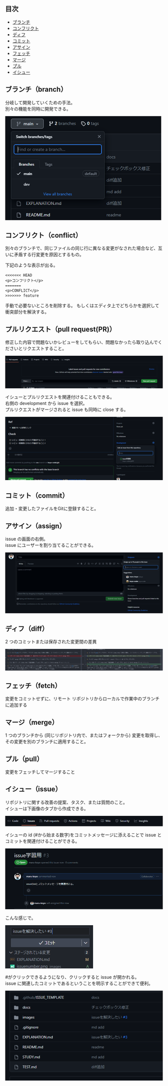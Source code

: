 ﻿## 目次

- [ブランチ](#branch)
- [コンフリクト](#conflict)
- [ディフ](#diff)
- [コミット](#commit)
- [アサイン](#assign)
- [フェッチ](#fetch)
- [マージ](#merge)
- [プル](#pull)
- [イシュー](#issue)

<h2 id="branch">ブランチ（branch）</h2>

分岐して開発していくための手法。<br>
別々の機能を同時に開発できる。

![ブランチ](/images/branch.png)

<h2 id="conflict">コンフリクト（conflict）</h2>

別々のブランチで、同じファイルの同じ行に異なる変更がなされた場合など、互いに矛盾する行変更を原因とするもの。

下記のような表示が出る。

```
<<<<<<< HEAD
<p>コンフリクト</p>
=======
<p>CONFLICT</p>
>>>>>>> feature
```

手動で必要ないところを削除する。
もしくはエディタ上でどちらかを選択して衝突部分を解決する。

<h2 id="conflict">プルリクエスト（pull request(PR)）</h2>
修正した内容で問題ないかレビューをしてもらい、問題なかったら取り込んでくださいとリクエストすること。

![プルリクエスト](/images/pr.png)

イシューとプルリクエストを関連付けることもできる。<br>
右側の development から issue を選択。<br>
プルリクエストがマージされると issue も同時に close する。

![イシューPR](/images/issuepr.png)

<h2 id="commit">コミット（commit）</h2>
追加・変更したファイルをGitに登録すること。

<h2 id="assign">アサイン（assign）</h2>

issue の画面の右側。<br>
issue にユーザーを割り当てることができる。

![アサイン](/images/assign.png)

<h2 id="diff">ディフ（diff）</h2>
2 つのコミットまたは保存された変更間の差異

![ディフ](/images/diff.png)

<h2 id="fetch">フェッチ（fetch）</h2>
変更をコミットせずに、リモート リポジトリからローカルで作業中のブランチに追加する

<h2 id="merge">マージ（merge）</h2>
1 つのブランチから (同じリポジトリ内で、またはフォークから) 変更を取得し、その変更を別のブランチに適用すること。

<h2 id="pull">プル（pull）</h2>
変更をフェッチしてマージすること

<h2 id="issue">イシュー（issue）</h2>
リポジトリに関する改善の提案、タスク、または質問のこと。<br>
イシューは下画像のタブから作成できる。

![イシュー](/images/issue.png)

イシューの id (#から始まる数字)をコミットメッセージに添えることで issue とコミットを関連付けることができる。

![イシューID](/images/issuenumber.png)

こんな感じで。

![イシュー解決](/images/issueresolve.png)

#がクリックできるようになり、クリックすると issue が開かれる。<br>
issue に関連したコミットであるということを明示することができて便利。

![イシューマーク](/images/issuemark.png)
